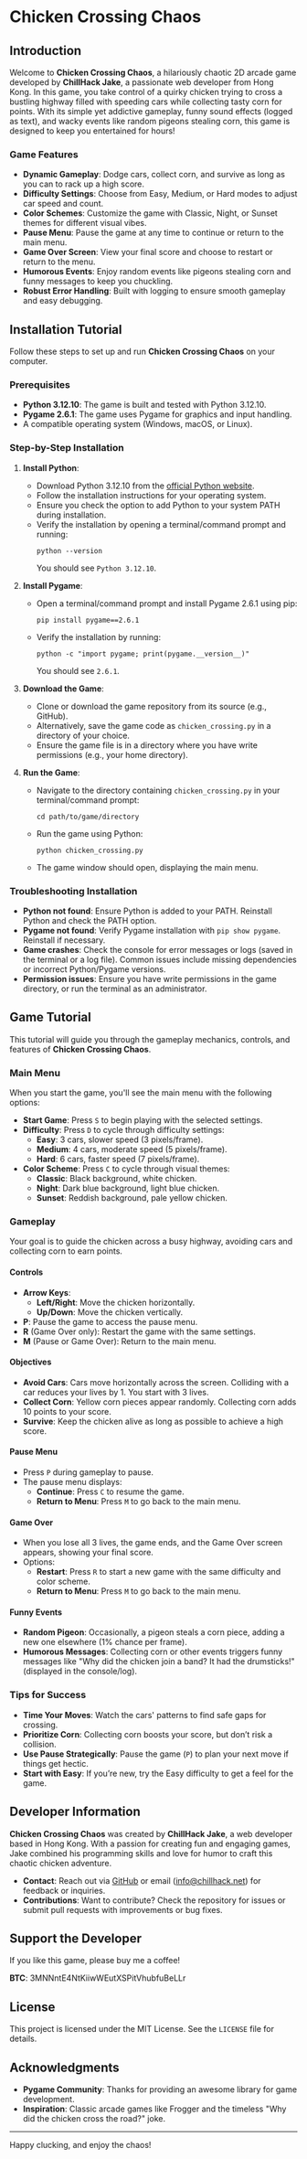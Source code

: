 # Chicken Crossing Chaos

## Introduction
Welcome to **Chicken Crossing Chaos**, a hilariously chaotic 2D arcade game developed by **ChillHack Jake**, a passionate web developer from Hong Kong. In this game, you take control of a quirky chicken trying to cross a bustling highway filled with speeding cars while collecting tasty corn for points. With its simple yet addictive gameplay, funny sound effects (logged as text), and wacky events like random pigeons stealing corn, this game is designed to keep you entertained for hours!

### Game Features
- **Dynamic Gameplay**: Dodge cars, collect corn, and survive as long as you can to rack up a high score.
- **Difficulty Settings**: Choose from Easy, Medium, or Hard modes to adjust car speed and count.
- **Color Schemes**: Customize the game with Classic, Night, or Sunset themes for different visual vibes.
- **Pause Menu**: Pause the game at any time to continue or return to the main menu.
- **Game Over Screen**: View your final score and choose to restart or return to the menu.
- **Humorous Events**: Enjoy random events like pigeons stealing corn and funny messages to keep you chuckling.
- **Robust Error Handling**: Built with logging to ensure smooth gameplay and easy debugging.

## Installation Tutorial
Follow these steps to set up and run **Chicken Crossing Chaos** on your computer.

### Prerequisites
- **Python 3.12.10**: The game is built and tested with Python 3.12.10.
- **Pygame 2.6.1**: The game uses Pygame for graphics and input handling.
- A compatible operating system (Windows, macOS, or Linux).

### Step-by-Step Installation
1. **Install Python**:
   - Download Python 3.12.10 from the [official Python website](https://www.python.org/downloads/release/python-31210/).
   - Follow the installation instructions for your operating system.
   - Ensure you check the option to add Python to your system PATH during installation.
   - Verify the installation by opening a terminal/command prompt and running:
     ```
     python --version
     ```
     You should see `Python 3.12.10`.

2. **Install Pygame**:
   - Open a terminal/command prompt and install Pygame 2.6.1 using pip:
     ```
     pip install pygame==2.6.1
     ```
   - Verify the installation by running:
     ```
     python -c "import pygame; print(pygame.__version__)"
     ```
     You should see `2.6.1`.

3. **Download the Game**:
   - Clone or download the game repository from its source (e.g., GitHub).
   - Alternatively, save the game code as `chicken_crossing.py` in a directory of your choice.
   - Ensure the game file is in a directory where you have write permissions (e.g., your home directory).

4. **Run the Game**:
   - Navigate to the directory containing `chicken_crossing.py` in your terminal/command prompt:
     ```
     cd path/to/game/directory
     ```
   - Run the game using Python:
     ```
     python chicken_crossing.py
     ```
   - The game window should open, displaying the main menu.

### Troubleshooting Installation
- **Python not found**: Ensure Python is added to your PATH. Reinstall Python and check the PATH option.
- **Pygame not found**: Verify Pygame installation with `pip show pygame`. Reinstall if necessary.
- **Game crashes**: Check the console for error messages or logs (saved in the terminal or a log file). Common issues include missing dependencies or incorrect Python/Pygame versions.
- **Permission issues**: Ensure you have write permissions in the game directory, or run the terminal as an administrator.

## Game Tutorial
This tutorial will guide you through the gameplay mechanics, controls, and features of **Chicken Crossing Chaos**.

### Main Menu
When you start the game, you'll see the main menu with the following options:
- **Start Game**: Press `S` to begin playing with the selected settings.
- **Difficulty**: Press `D` to cycle through difficulty settings:
  - **Easy**: 3 cars, slower speed (3 pixels/frame).
  - **Medium**: 4 cars, moderate speed (5 pixels/frame).
  - **Hard**: 6 cars, faster speed (7 pixels/frame).
- **Color Scheme**: Press `C` to cycle through visual themes:
  - **Classic**: Black background, white chicken.
  - **Night**: Dark blue background, light blue chicken.
  - **Sunset**: Reddish background, pale yellow chicken.

### Gameplay
Your goal is to guide the chicken across a busy highway, avoiding cars and collecting corn to earn points.

#### Controls
- **Arrow Keys**:
  - **Left/Right**: Move the chicken horizontally.
  - **Up/Down**: Move the chicken vertically.
- **P**: Pause the game to access the pause menu.
- **R** (Game Over only): Restart the game with the same settings.
- **M** (Pause or Game Over): Return to the main menu.

#### Objectives
- **Avoid Cars**: Cars move horizontally across the screen. Colliding with a car reduces your lives by 1. You start with 3 lives.
- **Collect Corn**: Yellow corn pieces appear randomly. Collecting corn adds 10 points to your score.
- **Survive**: Keep the chicken alive as long as possible to achieve a high score.

#### Pause Menu
- Press `P` during gameplay to pause.
- The pause menu displays:
  - **Continue**: Press `C` to resume the game.
  - **Return to Menu**: Press `M` to go back to the main menu.

#### Game Over
- When you lose all 3 lives, the game ends, and the Game Over screen appears, showing your final score.
- Options:
  - **Restart**: Press `R` to start a new game with the same difficulty and color scheme.
  - **Return to Menu**: Press `M` to go back to the main menu.

#### Funny Events
- **Random Pigeon**: Occasionally, a pigeon steals a corn piece, adding a new one elsewhere (1% chance per frame).
- **Humorous Messages**: Collecting corn or other events triggers funny messages like "Why did the chicken join a band? It had the drumsticks!" (displayed in the console/log).

### Tips for Success
- **Time Your Moves**: Watch the cars' patterns to find safe gaps for crossing.
- **Prioritize Corn**: Collecting corn boosts your score, but don’t risk a collision.
- **Use Pause Strategically**: Pause the game (`P`) to plan your next move if things get hectic.
- **Start with Easy**: If you’re new, try the Easy difficulty to get a feel for the game.

## Developer Information
**Chicken Crossing Chaos** was created by **ChillHack Jake**, a web developer based in Hong Kong. With a passion for creating fun and engaging games, Jake combined his programming skills and love for humor to craft this chaotic chicken adventure.

- **Contact**: Reach out via [GitHub](https://github.com/ChillHackLab) or email (info@chillhack.net) for feedback or inquiries.
- **Contributions**: Want to contribute? Check the repository for issues or submit pull requests with improvements or bug fixes.

## Support the Developer
If you like this game, please buy me a coffee!

**BTC**: 3MNNntE4NtKiiwWEutXSPitVhubfuBeLLr

## License
This project is licensed under the MIT License. See the `LICENSE` file for details.

## Acknowledgments
- **Pygame Community**: Thanks for providing an awesome library for game development.
- **Inspiration**: Classic arcade games like Frogger and the timeless "Why did the chicken cross the road?" joke.

---

Happy clucking, and enjoy the chaos!
